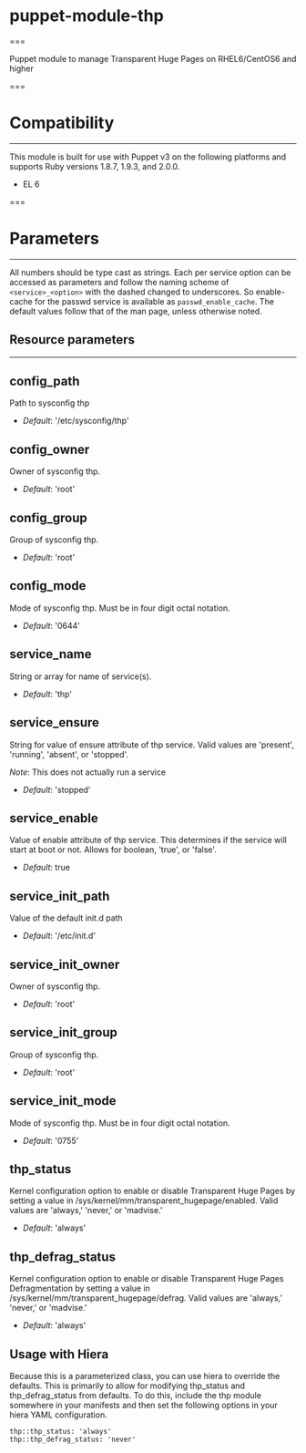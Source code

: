 # puppet-module-thp
===

Puppet module to manage Transparent Huge Pages on RHEL6/CentOS6 and higher

===

# Compatibility
---------------
This module is built for use with Puppet v3 on the following platforms and supports Ruby versions 1.8.7, 1.9.3, and 2.0.0.

* EL 6

===

# Parameters
------------
All numbers should be type cast as strings. Each per service option can be accessed as parameters and follow the naming scheme of `<service>_<option>` with the dashed changed to underscores. So enable-cache for the passwd service is available as `passwd_enable_cache`. The default values follow that of the man page, unless otherwise noted.

## Resource parameters
---

config_path
-----------
Path to sysconfig thp

- *Default*: '/etc/sysconfig/thp'

config_owner
------------
Owner of sysconfig thp.

- *Default*: 'root'

config_group
------------
Group of sysconfig thp.

- *Default*: 'root'

config_mode
-----------
Mode of sysconfig thp. Must be in four digit octal notation.

- *Default*: '0644'

service_name
------------
String or array for name of service(s).

- *Default*: 'thp'

service_ensure
--------------
String for value of ensure attribute of thp service. Valid values are 'present', 'running', 'absent', or 'stopped'.

*Note*: This does not actually run a service

- *Default*: 'stopped'

service_enable
--------------
Value of enable attribute of thp service. This determines if the service will start at boot or not. Allows for boolean, 'true', or 'false'.

- *Default*: true

service_init_path
-----------------
Value of the default init.d path

- *Default*: '/etc/init.d'

service_init_owner
------------------
Owner of sysconfig thp.

- *Default*: 'root'

service_init_group
------------------
Group of sysconfig thp.

- *Default*: 'root'

service_init_mode
-----------------
Mode of sysconfig thp. Must be in four digit octal notation.

- *Default*: '0755'

thp_status
----------
Kernel configuration option to enable or disable Transparent Huge Pages by setting a value in /sys/kernel/mm/transparent_hugepage/enabled.  Valid values are 'always,' 'never,' or 'madvise.'

- *Default*: 'always'

thp_defrag_status
----------
Kernel configuration option to enable or disable Transparent Huge Pages Defragmentation by setting a value in /sys/kernel/mm/transparent_hugepage/defrag.  Valid values are 'always,' 'never,' or 'madvise.'

- *Default*: 'always'

## Usage with Hiera

Because this is a parameterized class, you can use hiera to override the
defaults.  This is primarily to allow for modifying thp_status and
thp_defrag_status from defaults.  To do this, include the thp module somewhere
in your manifests and then set the following options in your hiera YAML
configuration.

    thp::thp_status: 'always'
    thp::thp_defrag_status: 'never'
